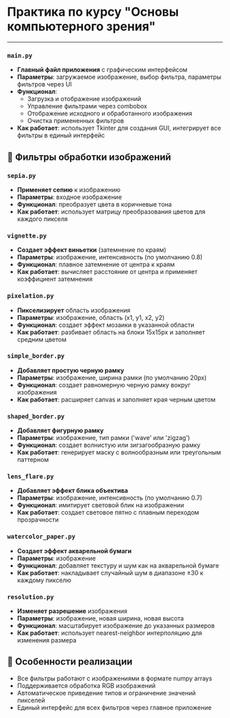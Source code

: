 # Практика по курсу "Основы компьютерного зрения"

---

### `main.py`
- **Главный файл приложения** с графическим интерфейсом
- **Параметры**: загружаемое изображение, выбор фильтра, параметры фильтров через UI
- **Функционал**: 
  - Загрузка и отображение изображений
  - Управление фильтрами через combobox
  - Отображение исходного и обработанного изображения
  - Очистка примененных фильтров
- **Как работает**: использует Tkinter для создания GUI, интегрирует все фильтры в единый интерфейс

## 🔧 Фильтры обработки изображений

### `sepia.py`
- **Применяет сепию** к изображению
- **Параметры**: входное изображение
- **Функционал**: преобразует цвета в коричневые тона
- **Как работает**: использует матрицу преобразования цветов для каждого пикселя

### `vignette.py`
- **Создает эффект виньетки** (затемнение по краям)
- **Параметры**: изображение, интенсивность (по умолчанию 0.8)
- **Функционал**: плавное затемнение от центра к краям
- **Как работает**: вычисляет расстояние от центра и применяет коэффициент затемнения

### `pixelation.py`
- **Пикселизирует** область изображения
- **Параметры**: изображение, область (x1, y1, x2, y2)
- **Функционал**: создает эффект мозаики в указанной области
- **Как работает**: разбивает область на блоки 15x15px и заполняет средним цветом

### `simple_border.py`
- **Добавляет простую черную рамку**
- **Параметры**: изображение, ширина рамки (по умолчанию 20px)
- **Функционал**: создает равномерную черную рамку вокруг изображения
- **Как работает**: расширяет canvas и заполняет края черным цветом

### `shaped_border.py`
- **Добавляет фигурную рамку**
- **Параметры**: изображение, тип рамки ('wave' или 'zigzag')
- **Функционал**: создает волнистую или зигзагообразную рамку
- **Как работает**: генерирует маску с волнообразным или треугольным паттерном

### `lens_flare.py`
- **Добавляет эффект блика объектива**
- **Параметры**: изображение, интенсивность (по умолчанию 0.7)
- **Функционал**: имитирует световой блик на изображении
- **Как работает**: создает световое пятно с плавным переходом прозрачности

### `watercolor_paper.py`
- **Создает эффект акварельной бумаги**
- **Параметры**: изображение
- **Функционал**: добавляет текстуру и шум как на акварельной бумаге
- **Как работает**: накладывает случайный шум в диапазоне ±30 к каждому пикселю

### `resolution.py`
- **Изменяет разрешение** изображения
- **Параметры**: изображение, новая ширина, новая высота
- **Функционал**: масштабирует изображение до указанных размеров
- **Как работает**: использует nearest-neighbor интерполяцию для изменения размера

## 🎯 Особенности реализации

- Все фильтры работают с изображениями в формате numpy arrays
- Поддерживается обработка RGB изображений
- Автоматическое приведение типов и ограничение значений пикселей
- Единый интерфейс для всех фильтров через главное приложение
